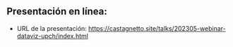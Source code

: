 ## Presentación en línea:

- URL de la presentación: https://castagnetto.site/talks/202305-webinar-dataviz-upch/index.html